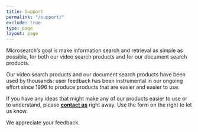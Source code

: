 ```yaml
---
title: Support
permalink: "/support/"
exclude: true
type: page
layout: page
---
```


Microsearch’s goal is make information search and retrieval as simple as possible, for both our
video search products and for our document search products.

Our video search products and our document search products have been used by thousands: user feedback has been instrumental in our ongoing effort since 1996 to produce products that are easier and easier to use.

If you have any ideas that might make any of our products easier to use or to understand, please [**contact us**](/contact/) right away.  Use the form on the right to let us know.

We appreciate your feedback.
